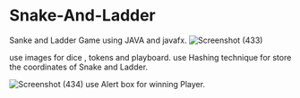 # Snake-And-Ladder
Sanke and Ladder Game using JAVA and javafx.
![Screenshot (433)](https://user-images.githubusercontent.com/106868692/210041442-e70a935f-7f17-47bf-be80-b9f8967dadb8.png)

use images for dice , tokens and playboard.
use Hashing technique for store the coordinates of Snake and Ladder.

![Screenshot (434)](https://user-images.githubusercontent.com/106868692/210041753-4b071c1c-9a2d-4e74-bace-546cb23e5836.png)
use Alert box for winning Player.
